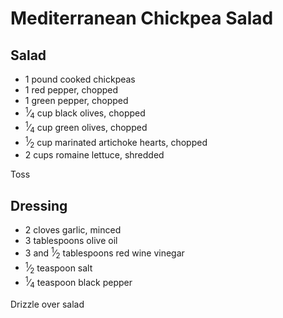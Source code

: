 Mediterranean Chickpea Salad
============================

Salad
-----

- 1 pound cooked chickpeas
- 1 red pepper, chopped
- 1 green pepper, chopped
- <sup>1</sup>⁄<sub>4</sub> cup black olives, chopped
- <sup>1</sup>⁄<sub>4</sub> cup green olives, chopped
- <sup>1</sup>⁄<sub>2</sub> cup marinated artichoke hearts, chopped
- 2 cups romaine lettuce, shredded

Toss

Dressing
--------

- 2 cloves garlic, minced
- 3 tablespoons olive oil
- 3 and <sup>1</sup>⁄<sub>2</sub> tablespoons red wine vinegar
- <sup>1</sup>⁄<sub>2</sub> teaspoon salt
- <sup>1</sup>⁄<sub>4</sub> teaspoon black pepper

Drizzle over salad


